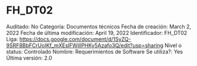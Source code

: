 # FH_DT02

Auditado: No
Categoría: Documentos técnicos
Fecha de creación: March 2, 2022
Fecha de última modificación: April 19, 2022
Identificador: FH_DT02
Liga: https://docs.google.com/document/d/1SyZQ-9SRF8BbFCrUoIKf_mXEslFWillPHKy5Azafo3Q/edit?usp=sharing
Nivel o status: Controlado
Nombre: Requerimientos de Software
Se utiliza?: Yes
Última versión: 2.0
